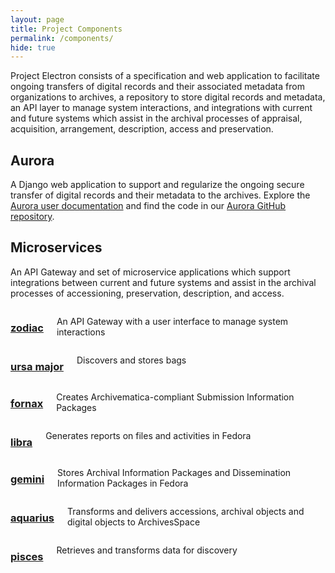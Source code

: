 ```yaml
---
layout: page
title: Project Components
permalink: /components/
hide: true
---
```


Project Electron consists of a specification and web application to facilitate ongoing transfers of digital records and their associated metadata from organizations to archives, a repository to store digital records and metadata, an API layer to manage system interactions, and integrations with current and future systems which assist in the archival processes of appraisal, acquisition, arrangement, description, access and preservation.

## Aurora
A Django web application to support and regularize the ongoing secure transfer of digital records
and their metadata to the archives. Explore the [Aurora user documentation](https://docs.rockarch.org/aurora/) and find the code in our [Aurora GitHub repository](https://github.com/RockefellerArchiveCenter/aurora).

## Microservices
An API Gateway and set of microservice applications which support integrations between current and future systems and assist in the archival
processes of accessioning, preservation, description, and access.

<div class="container">
  <div class= "six columns card">
    <h3>
      <a href="https://github.com/RockefellerArchiveCenter/zodiac">zodiac</a>
    </h3>
    <p>An API Gateway with a user interface to manage system interactions</p>
  </div>
</div>

<div class="container">
  <div class= "four columns card">
    <h3>
      <a href="https://github.com/RockefellerArchiveCenter/ursa-major">ursa major</a>
    </h3>
    <p>Discovers and stores bags</p>
  </div>

  <div class= "four columns card">
    <h3>
      <a href="https://github.com/RockefellerArchiveCenter/fornax">fornax</a>
    </h3>
    <p>Creates Archivematica-compliant Submission Information Packages</p>
  </div>

  <div class= "four columns card">
    <h3>
      <a href="https://github.com/RockefellerArchiveCenter/libra">libra</a>
    </h3>
    <p>Generates reports on files and activities in Fedora</p>
  </div>
</div>

<div class="container">
  <div class= "four columns card">
    <h3>
      <a href="https://github.com/RockefellerArchiveCenter/gemini">gemini</a>
    </h3>
    <p>Stores Archival Information Packages and Dissemination Information Packages in Fedora</p>
  </div>

  <div class= "four columns card">
    <h3>
      <a href="https://github.com/RockefellerArchiveCenter/aquarius">aquarius</a>
    </h3>
    <p>Transforms and delivers accessions, archival objects and digital objects to ArchivesSpace</p>
  </div>

  <div class= "four columns card">
    <h3>
      <a href="https://github.com/RockefellerArchiveCenter/pisces">pisces</a>
    </h3>
    <p>Retrieves and transforms data for discovery</p>
  </div>
</div>
